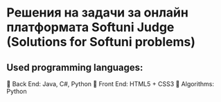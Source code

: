 
# Решения на задачи за онлайн платформата Softuni Judge (Solutions for Softuni problems)

## Used programming languages:
 🔭 Back End: Java, C#, Python
 🔭 Front End: HTML5 + CSS3
 🔭 Algorithms: Python
